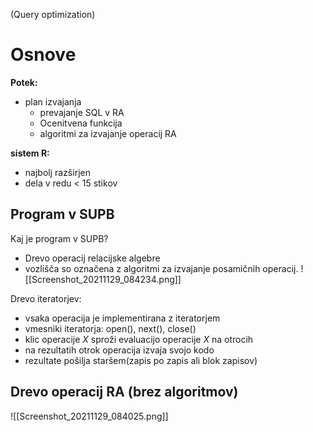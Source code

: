 (Query optimization)
# Osnove
**Potek:**
- plan izvajanja
	- prevajanje SQL v RA
	- Ocenitvena funkcija
	- algoritmi za izvajanje operacij RA

**sistem R:**
- najbolj razširjen
- dela v redu < 15 stikov

## Program v SUPB
Kaj je program v SUPB?
- Drevo operacij relacijske algebre
- vozlišča so označena z algoritmi za izvajanje posamičnih operacij.
![[Screenshot_20211129_084234.png]]

Drevo iteratorjev:
- vsaka operacija je implementirana z  iteratorjem
- vmesniki iteratorja: open(), next(), close()
- klic operacije $X$ sproži evaluacijo operacije $X$ na otrocih
- na rezultatih otrok operacija izvaja svojo kodo
- rezultate pošilja staršem(zapis po zapis ali blok zapisov)


## Drevo operacij RA (brez algoritmov)
![[Screenshot_20211129_084025.png]]
